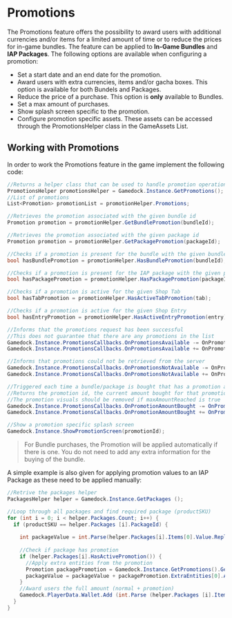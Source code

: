 # Promotions

The Promotions feature offers the possibility to award users with additional currencies and/or items for a limited amount of time or to reduce the prices for in-game bundles. The feature can be applied to **In-Game Bundles** and **IAP Packages**. The following options are available when configuring a promotion:
* Set a start date and an end date for the promotion.
* Award users with extra currencies, items and/or gacha boxes. This option is available for both Bundels and Packages.
* Reduce the price of a purchase. This option is **only** available to Bundles.
* Set a max amount of purchases.
* Show splash screen specific to the promotion.
* Configure promotion specific assets. These assets can be accessed through the PromotionsHelper class in the GameAssets List.

## Working with Promotions

In order to work the Promotions feature in the game implement the following code:

~~~C#
//Returns a helper class that can be used to handle promotion operations
PromotionsHelper promotionsHelper = Gamedock.Instance.GetPromotions();
//List of promotions
List<Promotion> promotionList = promotionHelper.Promotions;

//Retrieves the promotion associated with the given bundle id
Promotion promotion = promotionHelper.GetBundlePromotion(bundleId);

//Retrieves the promotion associated with the given package id
Promotion promotion = promotionHelper.GetPackagePromotion(packageId);

//Checks if a promotion is present for the bundle with the given bundle id
bool hasBundlePromotion = promotionHelper.HasBundlePromotion(bundleId);

//Checks if a promotion is present for the IAP package with the given package id
bool hasPackagePromotion = promotionHelper.HasPackagePromotion(packageId);

//Checks if a promotion is active for the given Shop Tab
bool hasTabPromotion = promotionHelper.HasActiveTabPromotion(tab);

//Checks if a promotion is active for the given Shop Entry
bool hasEntryPromotion = promotionHelper.HasActiveEntryPromotion(entry);

//Informs that the promotions request has been successful
//This does not guarantee that there are any promotions in the list
Gamedock.Instance.PromotionsCallbacks.OnPromotionsAvailable -= OnPromotionsAvailable;
Gamedock.Instance.PromotionsCallbacks.OnPromotionsAvailable += OnPromotionsAvailable;

//Informs that promotions could not be retrieved from the server
Gamedock.Instance.PromotionsCallbacks.OnPromotionsNotAvailable -= OnPromotionsNotAvailable;
Gamedock.Instance.PromotionsCallbacks.OnPromotionsNotAvailable += OnPromotionsNotAvailable;

//Triggered each time a bundle/package is bought that has a promotion attached to it
//Returns the promotion id, the current amount bought for that promotion by the user and if the max amount has been reached
//The promotion visuals should be removed if maxAmountReached is true
Gamedock.Instance.PromotionsCallbacks.OnPromotionAmountBought -= OnPromotionAmountBought (promotionId, currentAmount, maxAmountReached);
Gamedock.Instance.PromotionsCallbacks.OnPromotionAmountBought += OnPromotionAmountBought (promotionId, currentAmount, maxAmountReached);

//Show a promotion specific splash screen
Gamedock.Instance.ShowPromotionScreen(promotionId);
~~~

> For Bundle purchases, the Promotion will be applied automatically if there is one. You do not need to add any extra information for the buying of the bundle.

A simple example is also given for applying promotion values to an IAP Package as these need to be applied manually:

~~~C#
//Retrive the packages helper
PackagesHelper helper = Gamedock.Instance.GetPackages ();

//Loop through all packages and find required package (productSKU)
for (int i = 0; i < helper.Packages.Count; i++) {
  if (productSKU == helper.Packages [i].PackageId) {
  
    int packageValue = int.Parse(helper.Packages[i].Items[0].Value.Replace(".0", ""));
    
    //Check if package has promotion
    if (helper.Packages[i].HasActivePromotion()) {
      //Apply extra entities from the promotion
      Promotion packagePromotion = Gamedock.Instance.GetPromotions().GetPackagePromotion(helper.Packages[i].PackageId);
      packageValue = packageValue + packagePromotion.ExtraEntities[0].Amount;
    }
    //Award users the full amount (normal + promotion)
    Gamedock.PlayerData.Wallet.Add (int.Parse (helper.Packages [i].Items [0].Id), packageValue, PlayerDataUpdateReasons.IAP, "Shop", transactionId);
  }
}
~~~